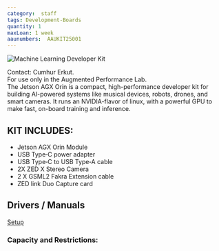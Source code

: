 ```yaml
---
category:  staff
tags: Development-Boards
quantity: 1
maxLoan: 1 week
aaunumbers:  AAUKIT25001
---
```

![Machine Learning Developer Kit](https://developer.download.nvidia.com/embedded/images/jetsonAgxOrin/getting_started/jaodk_1024px.png)

Contact: Cumhur Erkut. <br>For use only in the Augmented Performance Lab. <br>The Jetson AGX Orin is a compact, high-performance developer kit for building AI-powered systems like musical devices, robots, drones, and smart cameras. It runs an NVIDIA-flavor of linux, with a powerful GPU to make fast, on-board training and inference.
## KIT INCLUDES:
-  Jetson AGX Orin Module 
-  USB Type‑C power adapter 
-  USB Type‑C to USB Type‑A cable 
- 2X ZED X Stereo Camera 
-  2 X GSML2 Fakra Extension cable 
- ZED link Duo Capture card

## Drivers / Manuals
[Setup](https://developer.nvidia.com/embedded/learn/get-started-jetson-agx-orin-devkit)



### Capacity and Restrictions:
